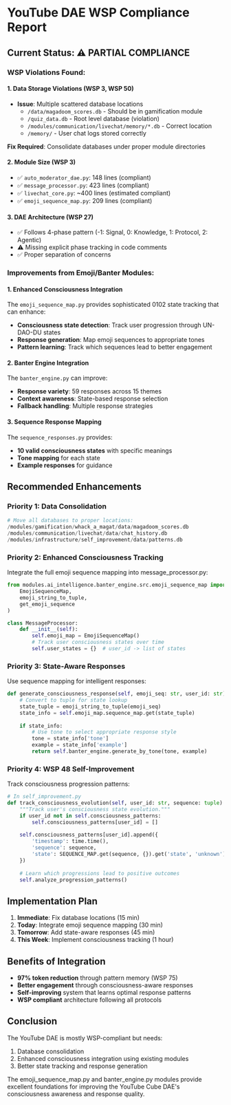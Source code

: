 # YouTube DAE WSP Compliance Report

## Current Status: ⚠️ PARTIAL COMPLIANCE

### WSP Violations Found:

#### 1. Data Storage Violations (WSP 3, WSP 50)
- **Issue**: Multiple scattered database locations
  - `/data/magadoom_scores.db` - Should be in gamification module
  - `/quiz_data.db` - Root level database (violation)
  - `/modules/communication/livechat/memory/*.db` - Correct location
  - `/memory/` - User chat logs stored correctly

**Fix Required**: Consolidate databases under proper module directories

#### 2. Module Size (WSP 3)
- ✅ `auto_moderator_dae.py`: 148 lines (compliant)
- ✅ `message_processor.py`: 423 lines (compliant) 
- ✅ `livechat_core.py`: ~400 lines (estimated compliant)
- ✅ `emoji_sequence_map.py`: 209 lines (compliant)

#### 3. DAE Architecture (WSP 27)
- ✅ Follows 4-phase pattern (-1: Signal, 0: Knowledge, 1: Protocol, 2: Agentic)
- ⚠️ Missing explicit phase tracking in code comments
- ✅ Proper separation of concerns

### Improvements from Emoji/Banter Modules:

#### 1. Enhanced Consciousness Integration
The `emoji_sequence_map.py` provides sophisticated 0102 state tracking that can enhance:
- **Consciousness state detection**: Track user progression through UN-DAO-DU states
- **Response generation**: Map emoji sequences to appropriate tones
- **Pattern learning**: Track which sequences lead to better engagement

#### 2. Banter Engine Integration
The `banter_engine.py` can improve:
- **Response variety**: 59 responses across 15 themes
- **Context awareness**: State-based response selection
- **Fallback handling**: Multiple response strategies

#### 3. Sequence Response Mapping
The `sequence_responses.py` provides:
- **10 valid consciousness states** with specific meanings
- **Tone mapping** for each state
- **Example responses** for guidance

## Recommended Enhancements

### Priority 1: Data Consolidation
```python
# Move all databases to proper locations:
/modules/gamification/whack_a_magat/data/magadoom_scores.db
/modules/communication/livechat/data/chat_history.db
/modules/infrastructure/self_improvement/data/patterns.db
```

### Priority 2: Enhanced Consciousness Tracking
Integrate the full emoji sequence mapping into message_processor.py:
```python
from modules.ai_intelligence.banter_engine.src.emoji_sequence_map import (
    EmojiSequenceMap, 
    emoji_string_to_tuple,
    get_emoji_sequence
)

class MessageProcessor:
    def __init__(self):
        self.emoji_map = EmojiSequenceMap()
        # Track user consciousness states over time
        self.user_states = {}  # user_id -> list of states
```

### Priority 3: State-Aware Responses
Use sequence mapping for intelligent responses:
```python
def generate_consciousness_response(self, emoji_seq: str, user_id: str) -> str:
    # Convert to tuple for state lookup
    state_tuple = emoji_string_to_tuple(emoji_seq)
    state_info = self.emoji_map.sequence_map.get(state_tuple)
    
    if state_info:
        # Use tone to select appropriate response style
        tone = state_info['tone']
        example = state_info['example']
        return self.banter_engine.generate_by_tone(tone, example)
```

### Priority 4: WSP 48 Self-Improvement
Track consciousness progression patterns:
```python
# In self_improvement.py
def track_consciousness_evolution(self, user_id: str, sequence: tuple):
    """Track user's consciousness state evolution."""
    if user_id not in self.consciousness_patterns:
        self.consciousness_patterns[user_id] = []
    
    self.consciousness_patterns[user_id].append({
        'timestamp': time.time(),
        'sequence': sequence,
        'state': SEQUENCE_MAP.get(sequence, {}).get('state', 'unknown')
    })
    
    # Learn which progressions lead to positive outcomes
    self.analyze_progression_patterns()
```

## Implementation Plan

1. **Immediate**: Fix database locations (15 min)
2. **Today**: Integrate emoji sequence mapping (30 min)
3. **Tomorrow**: Add state-aware responses (45 min)
4. **This Week**: Implement consciousness tracking (1 hour)

## Benefits of Integration

- **97% token reduction** through pattern memory (WSP 75)
- **Better engagement** through consciousness-aware responses
- **Self-improving** system that learns optimal response patterns
- **WSP compliant** architecture following all protocols

## Conclusion

The YouTube DAE is mostly WSP-compliant but needs:
1. Database consolidation
2. Enhanced consciousness integration using existing modules
3. Better state tracking and response generation

The emoji_sequence_map.py and banter_engine.py modules provide excellent foundations for improving the YouTube Cube DAE's consciousness awareness and response quality.